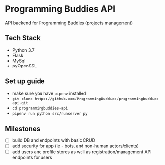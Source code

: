 # Programming Buddies API
API backend for Programming Buddies (projects management)

## Tech Stack
- Python 3.7
- Flask
- MySql
- pyOpenSSL

## Set up guide
- make sure you have `pipenv` installed
- `git clone https://github.com/ProgrammingBuddies/programmingbuddies-api.git`
- `cd programmingbuddies-api`
- `pipenv run python src/runserver.py`

## Milestones
- [ ] build DB and endpoints with basic CRUD
- [ ] add security for app (ie - bots, and non-human actors/clients)
- [ ] add users and profile stores as well as registration/management API endpoints for users
